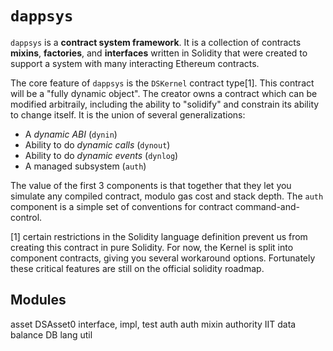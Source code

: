 `dappsys`
===

`dappsys` is a **contract system framework**. It is a collection of contracts **mixins**, **factories**, and **interfaces** written in Solidity that were created to support a system with many interacting Ethereum contracts.

The core feature of `dappsys` is the `DSKernel` contract type[1].
This contract will be a "fully dynamic object". The creator owns a contract which can be modified arbitraily, including the ability to "solidify" and constrain its ability to change itself. It is the union of several generalizations:

* A *dynamic ABI* (`dynin`)
* Ability to do *dynamic calls* (`dynout`)
* Ability to do *dynamic events* (`dynlog`)
* A managed subsystem (`auth`)

The value of the first 3 components is that together that they let you simulate any compiled contract, modulo gas cost and stack depth.
The `auth` component is a simple set of conventions for contract command-and-control.

[1] certain restrictions in the Solidity language definition prevent us from creating this contract in pure Solidity. For now, the Kernel is split into component contracts, giving you several workaround options. Fortunately these critical features are still on the official solidity roadmap.


Modules
---

asset
    DSAsset0
        interface, impl, test
auth
    auth mixin
    authority IIT
data
    balance DB
lang
util
